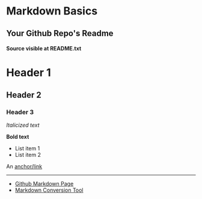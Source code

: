 Markdown Basics
=

Your Github Repo's Readme
----------------------

#### Source visible at README.txt

# Header 1 

## Header 2 ##

### Header 3

*Italicized text*

**Bold text**

* List item 1
* List item 2

An [anchor/link](http://example.com/ "My title")

---
* [Github Markdown Page](http://help.github.com/articles/github-flavored-markdown/ )
* [Markdown Conversion Tool](http://daringfireball.net/projects/markdown/dingus/ "From Markdown Creator")
